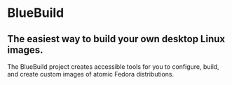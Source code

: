 # BlueBuild
## The easiest way to build your own desktop Linux images.
The BlueBuild project creates accessible tools for you to configure, build, and create custom images of atomic Fedora distributions.